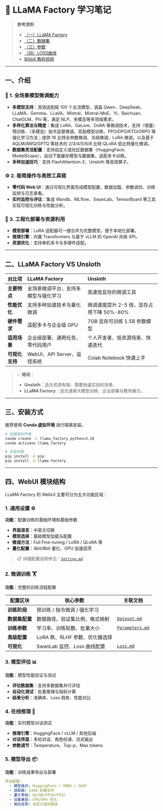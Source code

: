 # 🦙 LLaMA Factory 学习笔记

> **参考资料**  
> - [（一）LLaMA Factory](https://mp.weixin.qq.com/s/aQCY8873d09zFIhMhrx7Pg)
> - [（二）数据集](https://mp.weixin.qq.com/s/N8LdX3eRuaIJ-yxkpxZJ5w)
> - [（三）参数](https://mp.weixin.qq.com/s/AbyWaTaPOp9sr5mz5SOVwg)
> - [（四）LOSS曲线](https://mp.weixin.qq.com/s/6sNGvqLktPk6AP7kPs9JyA)
> - [Bilibili 教程视频](https://www.bilibili.com/video/BV1oTEwzcEeZ?t=0.2)
---

## 一、介绍

### 🧩 1. 全场景模型微调能力

- **多模型支持**：高效适配超 100 个主流模型，涵盖 Qwen、DeepSeek、LLaMA、Gemma、LLaVA、Mistral、Mixtral-MoE、Yi、Baichuan、ChatGLM、Phi 等，满足 NLP、多模态等多领域需求。  
- **多样化算法与精度**：集成 LoRA、GaLore、DoRA 等微调技术，支持（增量）预训练、（多模态）指令监督微调、奖励模型训练、PPO/DPO/KTO/ORPO 等强化学习方法；提供 16 比特全参数微调、冻结微调、LoRA 微调，以及基于 AQLM/AWQ/GPTQ 等技术的 2/3/4/5/6/8 比特 QLoRA 低比特量化微调。  
- **数据集灵活配置**：支持自定义或社区数据集（HuggingFace、ModelScope），自动下载缓存模型与数据集，适配多卡训练。  
- **多种加速技巧**：支持 FlashAttention-2、Unsloth 等高效算子。

### ⚙️ 2. 极简操作与高效工具链

- **零代码 Web UI**：通过可视化界面完成模型配置、数据加载、参数调优、训练监控与日志查看。  
- **实时监控与评估**：集成 Wandb、MLflow、SwanLab、TensorBoard 等工具实现可视化训练与性能分析。

### 🧱 3. 工程化部署与资源利用

- **模型部署**：LoRA 适配器可一键合并为完整模型，便于本地化部署。  
- **推理引擎**：内置 Transformers 与基于 vLLM 的 OpenAI 风格 API。  
- **资源优化**：支持单机多卡与多硬件适配。

---

## 二、LLaMA Factory VS Unsloth

| 对比项 | **LLaMA Factory** | **Unsloth** |
| :-- | :-- | :-- |
| **主要特点** | 全场景微调平台，支持多模型与强化学习 | 高速低显存的微调工具 |
| **性能优化** | 支持多种加速技术与量化微调 | 微调速度提升 2-5 倍，显存占用下降 50%-80% |
| **硬件需求** | 适配多卡与企业级 GPU | 7GB 显存可训练 1.5B 参数模型 |
| **适用场景** | 企业级部署、通用任务、零代码用户 | 个人开发者、低资源场景、快速迭代 |
| **可视化支持** | WebUI、API Server、监控系统 | Colab Notebook 快速上手 |

> ✅ **结论**：  
> - **Unsloth**：适合资源有限、需要快速实验的场景。  
> - **LLaMA Factory**：适合通用大模型训练、企业部署与教学展示。

---

## 三、安装方式

推荐使用 **Conda 虚拟环境** 进行隔离安装。

```bash
# 创建虚拟环境
conda create -n llama_factory python=3.10
conda activate llama_factory

# 安装依赖
pip install -U pip
pip install -U llama-factory
````

---
  
## 四、WebUI 模块结构

LLaMA Factory 的 WebUI 主要可分为五大功能区域：

### 1. **通用设置** ⚙️
**功能**：配置训练的基础环境和基础参数
- **界面语言**：中英文切换
- **模型选择**：基础模型加载与配置
- **微调方法**：Full Fine-tuning / LoRA / QLoRA 等
- **量化配置**：4bit/8bit 量化、GPU 加速选项

> 📋 详细配置说明参见：[`Setting.md`](./docs/Setting.md)

### 2. **微调训练** 🏋️
**功能**：完整的训练流程配置

| 配置区块 | 核心参数 | 关联文档 |
|---------|----------|----------|
| **训练阶段** | 预训练 / 指令微调 / 强化学习 | |
| **数据集配置** | 数据路径、验证集比例、格式映射 | [`Dataset.md`](./docs/Dataset.md) |
| **训练参数** | 学习率、训练轮数、批量大小 | [`Parameters.md`](./docs/Parameters.md) |
| **高级配置** | LoRA 秩、RLHF 参数、优化器选择 | |
| **可视化** | SwanLab 监控、Loss 曲线配置 | [`Loss.md`](./docs/Loss.md) |

### 3. **模型评估** 📊
**功能**：模型性能验证与测试
- **评估数据集**：支持多数据集并行评估
- **自动化测试**：批量推理与指标计算
- **结果分析**：准确率、Loss 趋势、性能对比

### 4. **在线推理** 💬
**功能**：实时模型对话测试
- **推理引擎**：HuggingFace / vLLM / 其他后端
- **对话界面**：多轮对话、角色扮演、流式输出
- **参数调节**：Temperature、Top-p、Max tokens

### 5. **模型导出** 📦
**功能**：训练成果导出与部署
```yaml
导出配置：
  - 模型格式: HuggingFace / ONNX / GGUF
  - 适配器: LoRA 权重合并
  - 量化等级: Q4/Q8/FP16/FP32
  - 设备兼容: CPU/GPU 优化
  - 输出目录: 自定义保存路径
```
